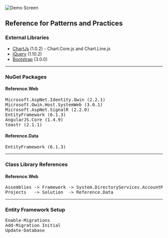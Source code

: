 ![Demo Screen](https://cloud.githubusercontent.com/assets/14102723/12961854/7b889454-d010-11e5-91aa-2a3c757a7f21.png)

## Reference for Patterns and Practices

### External Libraries
* [ChartJs](http://www.chartjs.org) (1.0.2) - Chart.Core.js and Chart.Line.js
* [jQuery](http://jquery.com) (1.10.2)
* [Bootstrap](http://getbootstrap.com) (3.0.0)

<hr />

### NuGet Packages

#### Reference.Web
<pre>
Microsoft.AspNet.Identity.Owin (2.2.1)
Microsoft.Owin.Host.SystemWeb (3.0.1)
Microsoft.AspNet.SignalR (2.2.0)
EntityFramework (6.1.3)
AngularJS.Core (1.4.9)
toastr (2.1.1)
</pre>

#### Reference.Data
<pre>
EntityFramework (6.1.3)
</pre>

<hr />

### Class Library References

#### Reference.Web
<pre>
Assemblies -> Framework -> System.DirectoryServices.AccountManagement
Projects   -> Solution  -> Reference.Data
</pre>

<hr />

### Entity Framework Setup
<pre>
Enable-Migrations
Add-Migration Initial
Update-Database
</pre>
